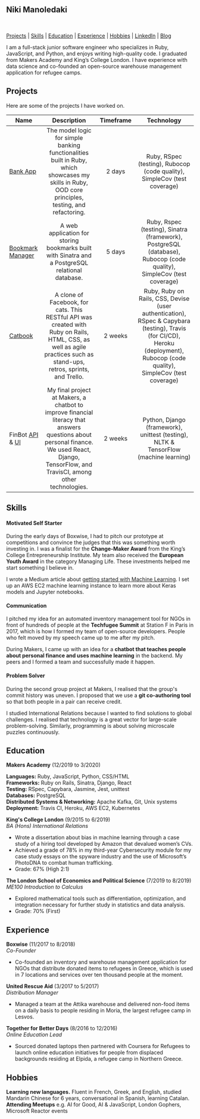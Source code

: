 ## Niki Manoledaki

<a href="https://sourcerer.io/nikimanoledaki"><img src="https://img.shields.io/badge/Ruby-346%20commits-orange.svg" alt=""></a>
<a href="https://sourcerer.io/nikimanoledaki"><img src="https://img.shields.io/badge/JavaScript-191%20commits-orange.svg" alt=""></a>
<!-- <a href="https://sourcerer.io/nikimanoledaki"><img src="https://img.shields.io/badge/CSS-161%20commits-orange.svg" alt=""></a>  -->
<!-- <a href="https://sourcerer.io/nikimanoledaki"><img src="https://img.shields.io/badge/Python-74%20commits-orange.svg" alt=""></a> -->

[Projects](#projects) | [Skills](#skills) | [Education](#education) | [Experience](#experience) | [Hobbies](#hobbies) | [LinkedIn](https://www.linkedin.com/in/niki-manoledaki-9b505111b/) | [Blog](https://medium.com/@niki.manoledaki)

I am a full-stack junior software engineer who specializes in Ruby, JavaScript, and Python, and enjoys writing high-quality code. I graduated from Makers Academy and King’s College London. I have experience with data science and co-founded an open-source warehouse management application for refugee camps.

## Projects
Here are some of the projects I have worked on.

| Name                                                                                                        |                                                                                          Description                                                                                          | Timeframe |                                                                                   Technology                                                                                   |
| ----------------------------------------------------------------------------------------------------------- | :-------------------------------------------------------------------------------------------------------------------------------------------------------------------------------------------: | :-------: | :----------------------------------------------------------------------------------------------------------------------------------------------------------------------------: |
| [Bank App](https://github.com/nikimanoledaki/bank)                                                          |                      The model logic for simple banking functionalities built in Ruby, which showcases my skills in Ruby, OOD core principles, testing, and refactoring.                      |  2 days   |                                                    Ruby, RSpec (testing), Rubocop (code quality), SimpleCov (test coverage)                                                    |
| [Bookmark Manager](https://github.com/nikimanoledaki/bookmark_manager)                                      |                                               A web application for storing bookmarks built with Sinatra and a PostgreSQL relational database.                                                |  5 days   |                              Ruby, Rspec (testing), Sinatra (framework), PostgreSQL (database), Rubocop (code quality), SimpleCov (test coverage)                              |
| [Catbook](https://github.com/nikimanoledaki/acebook-catbook-inc)                                            |             A clone of Facebook, for cats. This RESTful API was created with Ruby on Rails, HTML, CSS, as well as agile practices such as stand-ups, retros, sprints, and Trello.             |  2 weeks  | Ruby, Ruby on Rails, CSS, Devise (user authentication), RSpec & Capybara (testing), Travis (for CI/CD), Heroku (deployment), Rubocop (code quality), SimpleCov (test coverage) |
| FinBot [API](https://github.com/nikimanoledaki/finbot-api) & [UI](https://github.com/nikimanoledaki/finbot) | My final project at Makers, a chatbot to improve financial literacy that answers questions about personal finance. We used React, Django, TensorFlow, and TravisCI, among other technologies. |  2 weeks  |                                              Python, Django (framework), unittest (testing), NLTK & TensorFlow (machine learning)                                              |

## Skills

#### Motivated Self Starter
During the early days of Boxwise, I had to pitch our prototype at competitions and convince the judges that this was something worth investing in. I was a finalist for the **Change-Maker Award** from the King’s College Entrepreneurship Institute. My team also received the **European Youth Award** in the category Managing Life. These investments helped me start something I believe in.

I wrote a Medium article about [getting started with Machine Learning](https://medium.com/analytics-vidhya/machine-learning-for-beginners-84c23e090b18). I set up an AWS EC2 machine learning instance to learn more about Keras models and Jupyter notebooks.

#### Communication

I pitched my idea for an automated inventory management tool for NGOs in front of hundreds of people at the **Techfugee Summit** at Station F in Paris in 2017, which is how I formed my team of open-source developers. People who felt moved by my speech came up to me after my pitch.

During Makers, I came up with an idea for a **chatbot that teaches people about personal finance and uses machine learning** in the backend. My peers and I formed a team and successfully made it happen.
  
#### Problem Solver

During the second group project at Makers, I realised that the group's commit history was uneven. I proposed that we use a **git co-authoring tool** so that both people in a pair can receive credit.

I studied International Relations because I wanted to find solutions to global challenges. I realised that technology is a great vector for large-scale problem-solving. Similarly, programming is about solving microscale puzzles continuously.

## Education

**Makers Academy** (12/2019 to 3/2020)

**Languages:** Ruby, JavaScript, Python, CSS/HTML </br>
**Frameworks:** Ruby on Rails, Sinatra, Django, React</br>
**Testing:** RSpec, Capybara, Jasmine, Jest, unittest</br>
**Databases:** PostgreSQL</br>
**Distributed Systems & Networking:** Apache Kafka, Git, Unix systems</br>
**Deployment:** Travis CI, Heroku, AWS EC2, Kubernetes

**King's College London** (9/2015 to 6/2019) </br>
_BA (Hons) International Relations_

- Wrote a dissertation about bias in machine learning through a case study of a hiring tool developed by Amazon that devalued women’s CVs.
- Achieved a grade of 78% in my third-year Cybersecurity module for my case study essays on the spyware industry and the use of Microsoft’s PhotoDNA to combat human trafficking.
- Grade: 67% (High 2:1)

**The London School of Economics and Political Science** (7/2019 to 8/2019) </br>
_ME100 Introduction to Calculus_

- Explored mathematical tools such as differentiation, optimization, and integration necessary for further study in statistics and data analysis.
- Grade: 70% (First)

## Experience

**Boxwise** (11/2017 to 8/2018)  
_Co-Founder_

- Co-founded an inventory and warehouse management application for NGOs that distribute donated items to refugees in Greece, which is used in 7 locations and services over ten thousand people at the moment.

**United Rescue Aid** (3/2017 to 5/2017)  
_Distribution Manager_

- Managed a team at the Attika warehouse and delivered non-food items on a daily basis to people residing in Moria, the largest refugee camp in Lesvos.

**Together for Better Days** (8/2016 to 12/2016)  
_Online Education Lead_

- Sourced donated laptops then partnered with Coursera for Refugees to launch online education initiatives for people from displaced backgrounds residing at Elpida, a refugee camp in Northern Greece.

## Hobbies

**Learning new languages.** Fluent in French, Greek, and English, studied Mandarin Chinese for 6 years, conversational in Spanish, learning Catalan.</br>
**Attending Meetups** e.g. AI for Good, AI & JavaScript, London Gophers, Microsoft Reactor events

